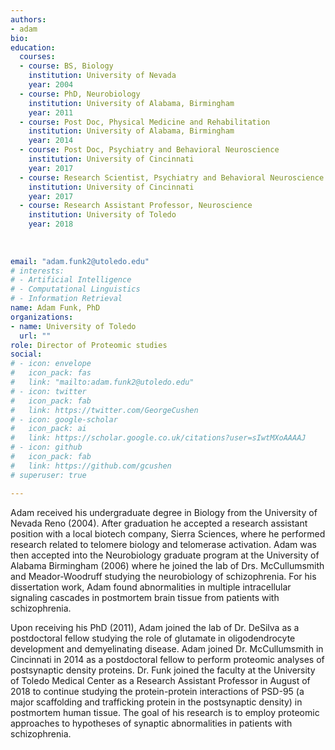 ```yaml
---
authors:
- adam
bio: 
education:
  courses:
  - course: BS, Biology
    institution: University of Nevada
    year: 2004
  - course: PhD, Neurobiology
    institution: University of Alabama, Birmingham
    year: 2011
  - course: Post Doc, Physical Medicine and Rehabilitation
    institution: University of Alabama, Birmingham
    year: 2014
  - course: Post Doc, Psychiatry and Behavioral Neuroscience
    institution: University of Cincinnati
    year: 2017
  - course: Research Scientist, Psychiatry and Behavioral Neuroscience
    institution: University of Cincinnati
    year: 2017
  - course: Research Assistant Professor, Neuroscience
    institution: University of Toledo
    year: 2018
    
    
    
email: "adam.funk2@utoledo.edu"
# interests:
# - Artificial Intelligence
# - Computational Linguistics
# - Information Retrieval
name: Adam Funk, PhD
organizations:
- name: University of Toledo
  url: ""
role: Director of Proteomic studies
social:
# - icon: envelope
#   icon_pack: fas
#   link: "mailto:adam.funk2@utoledo.edu"
# - icon: twitter
#   icon_pack: fab
#   link: https://twitter.com/GeorgeCushen
# - icon: google-scholar
#   icon_pack: ai
#   link: https://scholar.google.co.uk/citations?user=sIwtMXoAAAAJ
# - icon: github
#   icon_pack: fab
#   link: https://github.com/gcushen
# superuser: true

---
```


Adam received his undergraduate degree in Biology from the University of Nevada Reno (2004). After graduation he accepted a research assistant position with a local biotech company, Sierra Sciences, where he performed research related to telomere biology and telomerase activation. Adam was then accepted into the Neurobiology graduate program at the University of Alabama Birmingham (2006) where he joined the lab of Drs. McCullumsmith and Meador-Woodruff studying the neurobiology of schizophrenia. For his dissertation work, Adam found abnormalities in multiple intracellular signaling cascades in postmortem brain tissue from patients with schizophrenia. 

Upon receiving his PhD (2011), Adam joined the lab of Dr. DeSilva as a postdoctoral fellow studying the role of glutamate in oligodendrocyte development and demyelinating disease. Adam joined Dr. McCullumsmith in Cincinnati in 2014 as a postdoctoral fellow to perform proteomic analyses of postsynaptic density proteins. Dr. Funk joined the faculty at the University of Toledo Medical Center as a Research Assistant Professor in August of 2018 to continue studying the protein-protein interactions of PSD-95 (a major scaffolding and trafficking protein in the postsynaptic density) in postmortem human tissue. The goal of his research is to employ proteomic approaches to hypotheses of synaptic abnormalities in patients with schizophrenia. 
